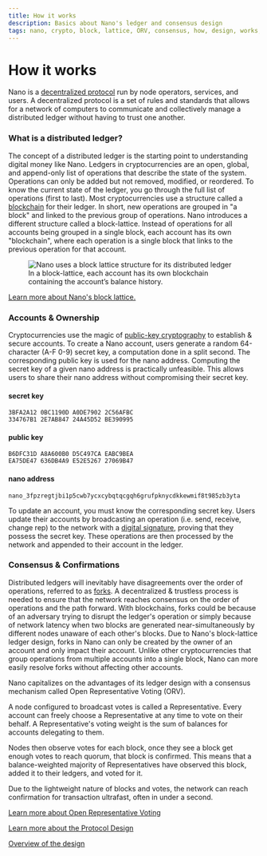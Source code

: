 ```yaml
---
title: How it works
description: Basics about Nano's ledger and consensus design
tags: nano, crypto, block, lattice, ORV, consensus, how, design, works, does
---
```


# How it works

Nano is a <a href="https://en.wikipedia.org/wiki/Decentralized_computing#Peer-to-peer" target="_blank">decentralized protocol</a> run by node operators, services, and users. A decentralized protocol is a set of rules and standards that allows for a network of computers to communicate and collectively manage a distributed ledger without having to trust one another.

### What is a distributed ledger?

The concept of a distributed ledger is the starting point to understanding digital money like Nano. Ledgers in cryptocurrencies are an open, global, and append-only list of operations that describe the state of the system. Operations can only be added but not removed, modified, or reordered. To know the current state of the ledger, you go through the full list of operations (first to last). Most cryptocurrencies use a structure called a <a href="https://en.wikipedia.org/wiki/Blockchain" target="_blank">blockchain</a> for their ledger. In short, new operations are grouped in "a block" and linked to the previous group of operations. Nano introduces a different structure called a block-lattice. Instead of operations for all accounts being grouped in a single block, each account has its own "blockchain", where each operation is a single block that links to the previous operation for that account.

<figure>
    <img alt='Nano uses a block lattice structure for its distributed ledger' src='/resources/account-chains.svg' />
    <figcaption>In a block-lattice, each account has its own blockchain containing the account’s balance history.</figcaption>
</figure>

<a href="https://docs.nano.org/protocol-design/ledger/" target="_blank">Learn more about Nano's block lattice.</a>

### Accounts & Ownership

Cryptocurrencies use the magic of <a href="https://en.wikipedia.org/wiki/Public-key_cryptography" target="_blank">public-key cryptography</a> to establish & secure accounts. To create a Nano account, users generate a random 64-character (A-F 0-9) secret key, a computation done in a split second. The corresponding public key is used for the nano address. Computing the secret key of a given nano address is practically unfeasible. This allows users to share their nano address without compromising their secret key.

#### secret key

```
3BFA2A12 0BC1190D A0DE7902 2C56AFBC
334767B1 2E7AB847 24A45D52 BE390995
```

#### public key

```
B6DFC31D A8A600B0 D5C497CA EABC9BEA
EA75DE47 636DB4A9 E52E5267 27069B47
```

#### nano address

```
nano_3fpzregtjbi1p5cwb7ycxcybqtqcgqh6grufpknycdkkewmif8t985zb3yta
```

To update an account, you must know the corresponding secret key. Users update their accounts by broadcasting an operation (i.e. send, receive, change rep) to the network with a <a href="https://en.wikipedia.org/wiki/Digital_signature" target="_blank">digital signature</a>, proving that they possess the secret key. These operations are then processed by the network and appended to their account in the ledger.

### Consensus & Confirmations

Distributed ledgers will inevitably have disagreements over the order of operations, referred to as <a href="https://en.wikipedia.org/wiki/Fork_(blockchain)" target="_blank">forks</a>. A decentralized & trustless process is needed to ensure that the network reaches consensus on the order of operations and the path forward. With blockchains, forks could be because of an adversary trying to disrupt the ledger's operation or simply because of network latency when two blocks are generated near-simultaneously by different nodes unaware of each other's blocks. Due to Nano's block-lattice ledger design, forks in Nano can only be created by the owner of an account and only impact their account. Unlike other cryptocurrencies that group operations from multiple accounts into a single block, Nano can more easily resolve forks without affecting other accounts.

Nano capitalizes on the advantages of its ledger design with a consensus mechanism called Open Representative Voting (ORV).

A node configured to broadcast votes is called a Representative. Every account can freely choose a Representative at any time to vote on their behalf. A Representative's voting weight is the sum of balances for accounts delegating to them.

Nodes then observe votes for each block, once they see a block get enough votes to reach quorum, that block is confirmed. This means that a balance-weighted majority of Representatives have observed this block, added it to their ledgers, and voted for it.

Due to the lightweight nature of blocks and votes, the network can reach confirmation for transaction ultrafast, often in under a second.

<a href="https://docs.nano.org/protocol-design/orv-consensus/" target="_blank">Learn more about Open Representative Voting</a>

<a href="https://docs.nano.org/protocol-design/introduction/" target="_blank">Learn more about the Protocol Design</a>

[Overview of the design](/design/basics)
